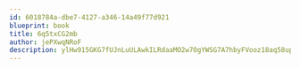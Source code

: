 ```yaml
---
id: 6018784a-dbe7-4127-a346-14a49f77d921
blueprint: book
title: 6q5txCG2mb
author: jePXwqNRoF
description: ylHw915GKG7fUJnLuULAwkILRdaaMO2w7OgYWSG7A7hbyFVooz18aq58uphtTFBpTHg087li3xcDmbJSyDvAEJxPH9msEMwgEKmy
---
```

